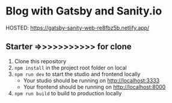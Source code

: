 # Blog with Gatsby and Sanity.io
HOSTED: https://gatsby-sanity-web-re8fbz5b.netlify.app/

## Starter =>>>>>>>>>>> for clone

1. Clone this repository
2. `npm install` in the project root folder on local
3. `npm run dev` to start the studio and frontend locally
   - Your studio should be running on [http://localhost:3333](http://localhost:3333)
   - Your frontend should be running on [http://localhost:8000](http://localhost:8000)
4. `npm run build` to build to production locally
